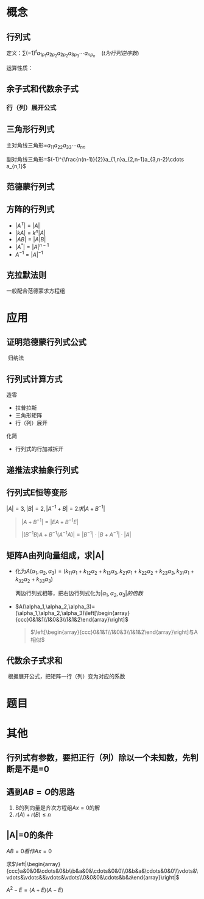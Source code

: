 # 概念

## 行列式

定义：$\sum(-1)^ta_{1p_1}a_{2p_2}a_{2p_2}a_{3p_3}\cdots a_{np_n}\quad(t为行列逆序数)$

运算性质：

## 余子式和代数余子式

### 行（列）展开公式

## 三角形行列式

主对角线三角形=$a_{11}a_{22}a_{33}\cdots a_{nn}$

副对角线三角形=$(-1)^{\frac{n(n-1)}{2}}a_{1,n}a_{2,n-1}a_{3,n-2}\cdots a_{n,1}$

## 范德蒙行列式

## 方阵的行列式

- $|A^T|=|A|$
- $|kA|=k^n|A|$
- $|AB|=|A|B|$
- $|A^*|=|A|^{n-1}$
- $A^{-1}=|A|^{-1}$

## 克拉默法则

一般配合范德蒙求方程组



# 应用

## 证明范德蒙行列式公式

​	归纳法

## 行列式计算方式

造零

- 拉普拉斯
- 三角形矩阵
- 行（列）展开

化简

- 行列式的行加减拆开

## 递推法求抽象行列式

## 行列式E恒等变形

$|A|=3,|B|=2,|A^{-1}+B|=2求|A+B^{-1}|$

> $|A+B^{-1}|=|EA+B^{-1}E|$
>
> $|(B^{-1}B)A+B^{-1}(A^{-1}A)|=|B^{-1}|\cdot|B+A^{-1}|\cdot|A|$

## 矩阵A由列向量组成，求|A|

- 化为$A(\alpha_1,\alpha_2,\alpha_3)=(k_{11}\alpha_1+k_{12}\alpha_2+k_{13}\alpha_3,k_{21}\alpha_1+k_{22}\alpha_2+k_{23}\alpha_3,k_{31}\alpha_1+k_{32}\alpha_2+k_{33}\alpha_3)$

  两边行列式相等，把右边行列式化为$|\alpha_1,\alpha_2,\alpha_3|的倍数$

- $A(\alpha_1,\alpha_2,\alpha_3)=(\alpha_1,\alpha_2,\alpha_3)\left[\begin{array}{ccc}0&1&1\\1&0&3\\1&1&2\end{array}\right]$

  > $\left[\begin{array}{ccc}0&1&1\\1&0&3\\1&1&2\end{array}\right]与A相似$

## 代数余子式求和

​	根据展开公式，把矩阵一行（列）变为对应的系数



# 题目

# 其他

## 行列式有参数，要把正行（列）除以一个未知数，先判断是不是=0

## 遇到$AB=O$的思路

1. B的列向量是齐次方程组$Ax=0$的解
2. $r(A)+r(B)\leq n$

## |A|=0的条件

$AB=0 看作 Ax=0$

求$\left|\begin{array}{ccc}a&0&0&\cdots&0&b\\b&a&0&\cdots&0&0\\0&b&a&\cdots&0&0\\\vdots&\vdots&\vdots&&\vdots&\vdots\\0&0&0&\cdots&b&a\end{array}\right|$

$A^2-E=(A+E)(A-E)$